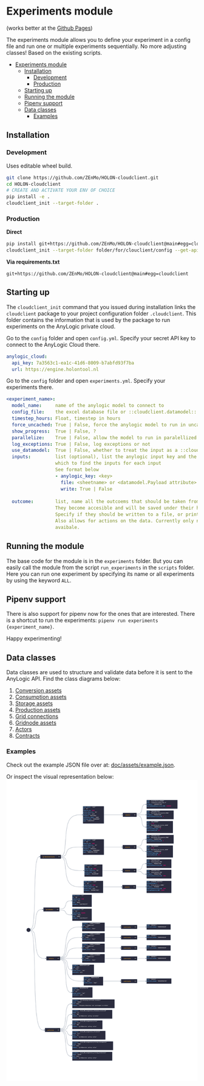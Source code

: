 # Experiments module
(works better at the [Github Pages](https://zenmo.github.io/HOLON-cloudclient/))

The experiments module allows you to define your experiment in a config file and run one or
multiple experiments sequentially. No more adjusting classes! Based on the existing scripts.

- [Experiments module](#experiments-module)
  - [Installation](#installation)
    - [Development](#development)
    - [Production](#production)
  - [Starting up](#starting-up)
  - [Running the module](#running-the-module)
  - [Pipenv support](#pipenv-support)
  - [Data classes](#data-classes)
    - [Examples](#examples)

## Installation

### Development
Uses editable wheel build.
```bash
git clone https://github.com/ZEnMo/HOLON-cloudclient.git
cd HOLON-cloudclient
# CREATE AND ACTIVATE YOUR ENV OF CHOICE
pip install -e .
cloudclient_init --target-folder .
```


### Production
**Direct**
```bash
pip install git+https://github.com/ZEnMo/HOLON-cloudclient@main#egg=cloudclient
cloudclient_init --target-folder folder/for/clouclient/config --get-api-key # asumes "AL_API_KEY" in env vars
```
**Via requirements.txt**
```
git+https://github.com/ZEnMo/HOLON-cloudclient@main#egg=cloudclient
```

## Starting up

The `cloudclient_init` command that you issued during installation links the `cloudclient` package to your project configuration folder `.cloudclient`. This folder contains the information that is used by the package to run experiments on the AnyLogic private cloud. 

Go to the `config` folder and open `config.yml`. Specify your secret API key to connect to the AnyLogic Cloud there.
```yaml
anylogic_cloud:
  api_key: 7a3563c1-ea1c-41d6-8009-b7abfd93f7ba
  url: https://engine.holontool.nl
```
Go to the `config` folder and open `experiments.yml`. Specify
your experiments there.
```yaml
<experiment_name>:
  model_name:     name of the anylogic model to connect to
  config_file:    the excel database file or ::cloudclient.datamodel:: from which to read the config sheets
  timestep_hours: Float, timestep in hours
  force_uncached: True | False, force the anylogic model to run in uncached mode
  show_progress:  True | False, ?
  parallelize:    True | False, allow the model to run in paralellized mode
  log_exceptions: True | False, log exceptions or not
  use_datamodel:  True | False, whether to treat the input as a ::cloudclient.datamodel::
  inputs:         list (optional), list the anylogic input key and the file in
                  which to find the inputs for each input
                  See format below
                  - anylogic_key: <key>
                    file: <sheetname> or <datamodel.Payload attribute> to submit to the key
                    write: True | False
                    
  outcome:        list, name all the outcoems that should be taken from the model.
                  They become accesible and will be saved under their human_key
                  Specify if they should be written to a file, or printed out.
                  Also allows for actions on the data. Currently only normalise is
                  avaibale. 
```

## Running the module

The base code for the module is in the `experiments` folder. But you can easily call the module
from the script `run_experiments` in the `scripts` folder. Here you can run one experiment by
specifying its name or all experiments by using the keyword `ALL`.

## Pipenv support

There is also support for pipenv now for the ones that are interested. There is a shortcut to
run the experiments: `pipenv run experiments {experiment_name}`.


Happy experimenting!

## Data classes

Data classes are used to structure and validate data before it is sent to the AnyLogic API. Find the class diagrams below:

1. [Conversion assets](doc/html/conversion_classes.html)
2. [Consumption assets](doc/html/consumption_classes.html)
3. [Storage assets](doc/html/storage_classes.html)
4. [Production assets](doc/html/production_classes.html)
5. [Grid connections](doc/html/gridconnections_classes.html)
6. [Gridnode assets](doc/html/gridnodes_classes.html)
7. [Actors](doc/html/actors_classes.html)
8. [Contracts](doc/html/contracts_classes.html)

### Examples

Check out the example JSON file over at: [doc/assets/example.json](doc/assets/example.json).

Or inspect the visual representation below:
![](doc/img/example.png)
